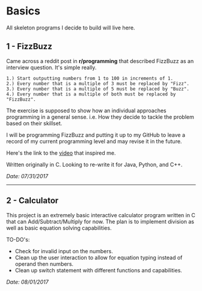 # Basics

All skeleton programs I decide to build will live here.

## 1 - FizzBuzz

Came across a reddit post in **r/programming** that described FizzBuzz as an interview question. It's simple really.

	1.) Start outputting numbers from 1 to 100 in increments of 1. 
	2.) Every number that is a multiple of 3 must be replaced by "Fizz". 
	3.) Every number that is a multiple of 5 must be replaced by "Buzz". 
	4.) Every number that is a multiple of both must be replaced by "FizzBuzz".

The exercise is supposed to show how an individual approaches programming in a general sense.  i.e. How they decide to tackle the problem based on their skillset.


I will be programming FizzBuzz and putting it up to my GitHub to leave a record of my current programming level and may revise it in the future.

Here's the link to the [video](https://www.youtube.com/watch?v=QPZ0pIK_wsc&feature=youtu.be) that inspired me.

Written originally in C. Looking to re-write it for Java, Python, and C++.

*Date: 07/31/2017*

---

## 2 - Calculator

This project is an extremely basic interactive calculator program written in C that can Add/Subtract/Multiply for now. The plan is to implement division as well as basic equation solving capabilities. 

TO-DO's:
* Check for invalid input on the numbers.
* Clean up the user interaction to allow for equation typing instead of operand then numbers.
* Clean up switch statement with different functions and capabilities. 

*Date: 08/01/2017*
